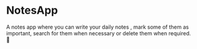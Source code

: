 # NotesApp
A notes app where you can write your daily notes , mark some of them as important, search for them when necessary or delete them when required. 📕

